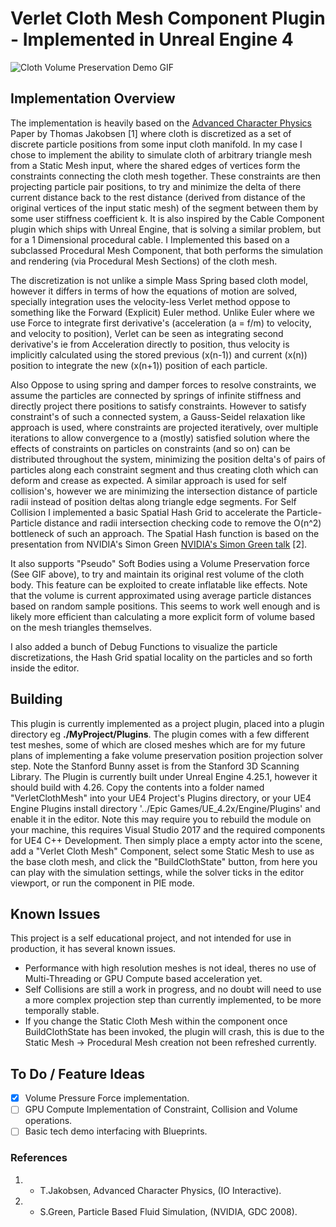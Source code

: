 # Verlet Cloth Mesh Component Plugin - Implemented in Unreal Engine 4

![Cloth Volume Preservation Demo GIF](Doc/VerletClothVolumePreservation.gif)

## Implementation Overview 
The implementation is heavily based on the [Advanced Character Physics](https://www.cs.cmu.edu/afs/cs/academic/class/15462-s13/www/lec_slides/Jakobsen.pdf) Paper by Thomas Jakobsen [1] where cloth is discretized as a set of discrete particle positions from some input cloth manifold. In my case I chose to implement the ability to simulate cloth of arbitrary triangle mesh from a Static Mesh input, where the shared edges of vertices form the constraints connecting the cloth mesh together. These constraints are then projecting particle pair positions, to try and minimize the delta of there current distance back to the rest distance (derived from distance of the original vertices of the input static mesh) of the segment between them by some user stiffness coefficient k. It is also inspired by the Cable Component plugin which ships with Unreal Engine, that is solving a similar problem, but for a 1 Dimensional procedural cable. I Implemented this based on a subclassed Procedural Mesh Component, that both performs the simulation and rendering (via Procedural Mesh Sections) of the cloth mesh. 

The discretization is not unlike a simple Mass Spring based cloth model, however it differs in terms of how the equations of motion are solved, specially integration uses the velocity-less Verlet method oppose to something like the Forward (Explicit) Euler method. Unlike Euler where we use Force to integrate first derivative's (acceleration (a = f/m) to velocity, and velocity to position), Verlet can be seen as integrating second derivative's ie from Acceleration directly to position, thus velocity is implicitly calculated using the stored previous (x(n-1)) and current (x(n)) position to integrate the new (x(n+1)) position of each particle.

Also Oppose to using spring and damper forces to resolve constraints, we assume the particles are connected by springs of infinite stiffness and directly project there positions to satisfy constraints. However to satisfy constraint's of such a connected system, a Gauss-Seidel relaxation like approach is used, where constraints are projected iteratively, over multiple iterations to allow convergence to a (mostly) satisfied solution where the effects of constraints on particles on constraints (and so on) can be distributed throughout the system, minimizing the position delta's of pairs of particles along each constraint segment and thus creating cloth which can deform and crease as expected.  A similar approach is used for self collision's, however we are minimizing the intersection distance of particle radii instead of position deltas along triangle edge segments. For Self Collision I implemented a basic Spatial Hash Grid to accelerate the Particle-Particle distance and radii intersection checking code to remove the O(n^2) bottleneck of such an approach. The Spatial Hash function is based on the presentation from NVIDIA's Simon Green [NVIDIA's Simon Green talk](http://developer.download.nvidia.com/presentations/2008/GDC/GDC08_ParticleFluids.pdf) [2].

It also supports "Pseudo" Soft Bodies using a Volume Preservation force (See GIF above), to try and maintain its original rest volume of the cloth body. This feature can be exploited to create inflatable like effects. Note that the volume is current approximated using average particle distances based on random sample positions. This seems to work well enough and is likely more efficient than calculating a more explicit form of volume based on the mesh triangles themselves. 

I also added a bunch of Debug Functions to visualize the particle discretizations, the Hash Grid spatial locality on the particles and so forth inside the editor. 

## Building
This plugin is currently implemented as a project plugin, placed into a plugin directory eg **./MyProject/Plugins**. The plugin comes with a few different test meshes, some of which are closed meshes which
are for my future plans of implementing a fake volume preservation position projection solver step. Note the Stanford Bunny asset is from the Stanford 3D Scanning Library. 
The Plugin is currently built under Unreal Engine 4.25.1, however it should build with 4.26. 
Copy the contents into a folder named "VerletClothMesh" into your UE4 Project's Plugins directory, or your UE4 Engine Plugins install directory '../Epic Games/UE_4.2x/Engine/Plugins' and enable it in the editor. Note this may require you to rebuild the module on your machine, this requires Visual Studio 2017 and the required components for UE4 C++ Development. 
Then simply place a empty actor into the scene, add a "Verlet Cloth Mesh" Component, select some Static Mesh to use as the base cloth mesh, and click the "BuildClothState" button, from here you can play with
the simulation settings, while the solver ticks in the editor viewport, or run the component in PIE mode. 

## Known Issues
This project is a self educational project, and not intended for use in production, it has several known issues. 
* Performance with high resolution meshes is not ideal, theres no use of Multi-Threading or GPU Compute based acceleration yet. 
* Self Collisions are still a work in progress, and no doubt will need to use a more complex projection step than currently implemented, to be more temporally stable.  
* If you change the Static Cloth Mesh within the component once BuildClothState has been invoked, the plugin will crash, this is due to the Static Mesh -> Procedural Mesh creation not been refreshed currently.

## To Do / Feature Ideas 
- [x] Volume Pressure Force implementation.
- [ ] GPU Compute Implementation of Constraint, Collision and Volume operations.
- [ ] Basic tech demo interfacing with Blueprints. 

### References 
1. * T.Jakobsen, Advanced Character Physics, (IO Interactive).
2. * S.Green, Particle Based Fluid Simulation, (NVIDIA, GDC 2008).